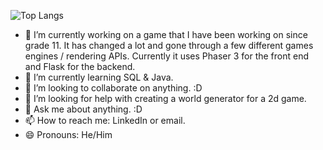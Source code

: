 ![Top Langs](https://github-readme-stats.vercel.app/api/top-langs/?username=ZxNashx)
<!--
**ZxNashx/ZxNashx** is a ✨ _special_ ✨ repository because its `README.md` (this file) appears on your GitHub profile.

Here are some ideas to get you started:
-->
- 🔭 I’m currently working on a game that I have been working on since grade 11. It has changed a lot and gone through a few different games engines / rendering APIs. Currently it uses Phaser 3 for the front end and Flask for the backend. 
- 🌱 I’m currently learning SQL & Java. 
- 👯 I’m looking to collaborate on anything. :D
- 🤔 I’m looking for help with creating a world generator for a 2d game. 
- 💬 Ask me about anything. :D
- 📫 How to reach me: LinkedIn or email.
- 😄 Pronouns: He/Him
